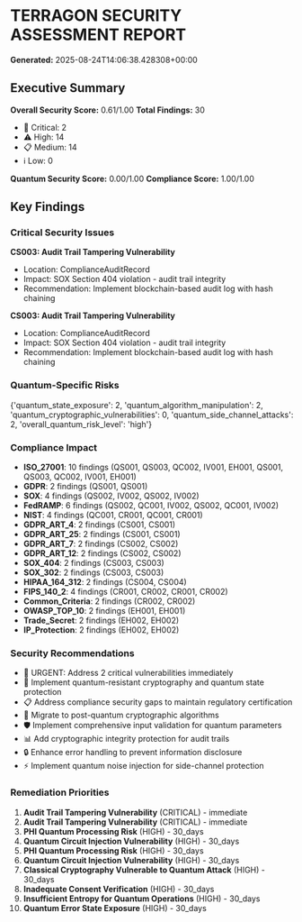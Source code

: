 
# TERRAGON SECURITY ASSESSMENT REPORT
**Generated:** 2025-08-24T14:06:38.428308+00:00

## Executive Summary

**Overall Security Score:** 0.61/1.00
**Total Findings:** 30
- 🚨 Critical: 2
- ⚠️ High: 14
- 📋 Medium: 14
- ℹ️ Low: 0

**Quantum Security Score:** 0.00/1.00
**Compliance Score:** 1.00/1.00

## Key Findings

### Critical Security Issues

**CS003: Audit Trail Tampering Vulnerability**
- Location: ComplianceAuditRecord
- Impact: SOX Section 404 violation - audit trail integrity
- Recommendation: Implement blockchain-based audit log with hash chaining

**CS003: Audit Trail Tampering Vulnerability**
- Location: ComplianceAuditRecord
- Impact: SOX Section 404 violation - audit trail integrity
- Recommendation: Implement blockchain-based audit log with hash chaining

### Quantum-Specific Risks

{'quantum_state_exposure': 2, 'quantum_algorithm_manipulation': 2, 'quantum_cryptographic_vulnerabilities': 0, 'quantum_side_channel_attacks': 2, 'overall_quantum_risk_level': 'high'}

### Compliance Impact

- **ISO_27001**: 10 findings (QS001, QS003, QC002, IV001, EH001, QS001, QS003, QC002, IV001, EH001)
- **GDPR**: 2 findings (QS001, QS001)
- **SOX**: 4 findings (QS002, IV002, QS002, IV002)
- **FedRAMP**: 6 findings (QS002, QC001, IV002, QS002, QC001, IV002)
- **NIST**: 4 findings (QC001, CR001, QC001, CR001)
- **GDPR_ART_4**: 2 findings (CS001, CS001)
- **GDPR_ART_25**: 2 findings (CS001, CS001)
- **GDPR_ART_7**: 2 findings (CS002, CS002)
- **GDPR_ART_12**: 2 findings (CS002, CS002)
- **SOX_404**: 2 findings (CS003, CS003)
- **SOX_302**: 2 findings (CS003, CS003)
- **HIPAA_164_312**: 2 findings (CS004, CS004)
- **FIPS_140_2**: 4 findings (CR001, CR002, CR001, CR002)
- **Common_Criteria**: 2 findings (CR002, CR002)
- **OWASP_TOP_10**: 2 findings (EH001, EH001)
- **Trade_Secret**: 2 findings (EH002, EH002)
- **IP_Protection**: 2 findings (EH002, EH002)

### Security Recommendations

- 🚨 URGENT: Address 2 critical vulnerabilities immediately
- 🔬 Implement quantum-resistant cryptography and quantum state protection
- 📋 Address compliance security gaps to maintain regulatory certification
- 🔐 Migrate to post-quantum cryptographic algorithms
- 🛡️ Implement comprehensive input validation for quantum parameters
- 📊 Add cryptographic integrity protection for audit trails
- 🔒 Enhance error handling to prevent information disclosure
- ⚡ Implement quantum noise injection for side-channel protection

### Remediation Priorities

1. **Audit Trail Tampering Vulnerability** (CRITICAL) - immediate
2. **Audit Trail Tampering Vulnerability** (CRITICAL) - immediate
3. **PHI Quantum Processing Risk** (HIGH) - 30_days
4. **Quantum Circuit Injection Vulnerability** (HIGH) - 30_days
5. **PHI Quantum Processing Risk** (HIGH) - 30_days
6. **Quantum Circuit Injection Vulnerability** (HIGH) - 30_days
7. **Classical Cryptography Vulnerable to Quantum Attack** (HIGH) - 30_days
8. **Inadequate Consent Verification** (HIGH) - 30_days
9. **Insufficient Entropy for Quantum Operations** (HIGH) - 30_days
10. **Quantum Error State Exposure** (HIGH) - 30_days
